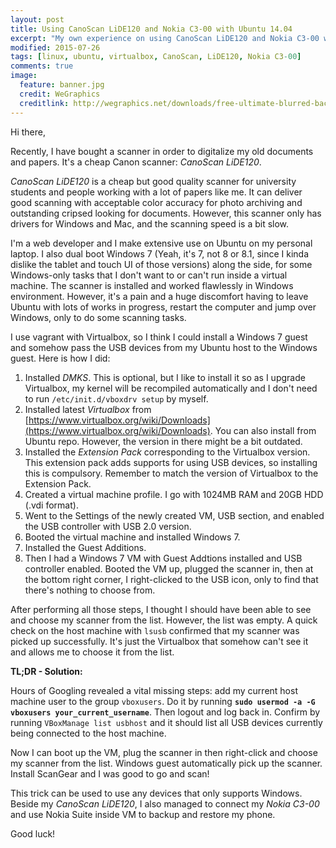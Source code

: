 ```yaml
---
layout: post
title: Using CanoScan LiDE120 and Nokia C3-00 with Ubuntu 14.04
excerpt: "My own experience on using CanoScan LiDE120 and Nokia C3-00 whose drivers and applications are for Windows only, with Ubuntu 14.04.2 LTS"
modified: 2015-07-26
tags: [linux, ubuntu, virtualbox, CanoScan, LiDE120, Nokia C3-00]
comments: true
image:
  feature: banner.jpg
  credit: WeGraphics
  creditlink: http://wegraphics.net/downloads/free-ultimate-blurred-background-pack/
---
```


Hi there,

Recently, I have bought a scanner in order to digitalize my old documents and papers. It's a cheap Canon scanner: *CanoScan LiDE120*.

*CanoScan LiDE120* is a cheap but good quality scanner for university students and people working with a lot of papers like me. It can deliver good scanning with acceptable color accuracy for photo archiving and outstanding cripsed looking for documents. However, this scanner only has drivers for Windows and Mac, and the scanning speed is a bit slow.

I'm a web developer and I make extensive use on Ubuntu on my personal laptop. I also dual boot Windows 7 (Yeah, it's 7, not 8 or 8.1, since I kinda dislike the tablet and touch UI of those versions) along the side, for some Windows-only tasks that I don't want to or can't run inside a virtual machine. The scanner is installed and worked flawlessly in Windows environment. However, it's a pain and a huge discomfort having to leave Ubuntu with lots of works in progress, restart the computer and jump over Windows, only to do some scanning tasks.

I use vagrant with Virtualbox, so I think I could install a Windows 7 guest and somehow pass the USB devices from my Ubuntu host to the Windows guest. Here is how I did:

1. Installed *DMKS*. This is optional, but I like to install it so as I upgrade Virtualbox, my kernel will be recompiled automatically and I don't need to run `/etc/init.d/vboxdrv setup` by myself.
2. Installed latest *Virtualbox* from [https://www.virtualbox.org/wiki/Downloads](https://www.virtualbox.org/wiki/Downloads). You can also install from Ubuntu repo. However, the version in there might be a bit outdated.
3. Installed the *Extension Pack* corresponding to the Virtualbox version. This extension pack adds supports for using USB devices, so installing this is compulsory. Remember to match the version of Virtualbox to the Extension Pack.
4. Created a virtual machine profile. I go with 1024MB RAM and 20GB HDD (.vdi format).
5. Went to the Settings of the newly created VM, USB section, and enabled the USB controller with USB 2.0 version.
6. Booted the virtual machine and installed Windows 7.
7. Installed the Guest Additions.
8. Then I had a Windows 7 VM with Guest Addtions installed and USB controller enabled. Booted the VM up, plugged the scanner in, then at the bottom right corner, I right-clicked to the USB icon, only to find that there's nothing to choose from.

After performing all those steps, I thought I should have been able to see and choose my scanner from the list. However, the list was empty. A quick check on the host machine with `lsusb` confirmed that my scanner was picked up successfully. It's just the Virtualbox that somehow can't see it and allows me to choose it from the list.

**TL;DR - Solution:**

Hours of Googling revealed a vital missing steps: add my current host machine user to the group `vboxusers`. Do it by running **`sudo usermod -a -G vboxusers your_current_username`**. Then logout and log back in. Confirm by running `VBoxManage list usbhost` and it should list all USB devices currently being connected to the host machine.

Now I can boot up the VM, plug the scanner in then right-click and choose my scanner from the list. Windows guest automatically pick up the scanner. Install ScanGear and I was good to go and scan!

This trick can be used to use any devices that only supports Windows. Beside my _CanoScan LiDE120_, I also managed to connect my _Nokia C3-00_ and use Nokia Suite inside VM to backup and restore my phone.

Good luck!